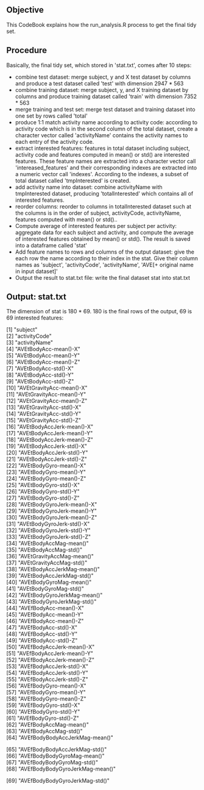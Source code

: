 ## Objective
This CodeBook explains how the run_analysis.R process to get the final tidy set.

## Procedure
Basically, the final tidy set, which stored in 'stat.txt', comes after 10 steps:
* combine test dataset: merge subject, y and X test dataset by columns and produce a test dataset called 'test' with dimension 2947 * 563
* combine training dataset: merge subject, y, and X training dataset by columns and produce training dataset called 'train' with dimension 7352 * 563
* merge training and test set: merge test dataset and training dataset into one set by rows called 'total'
* produce 1:1 match activity name according to activity code: according to activity code which is in the second column of the total dataset, create a character vector called 'activityName' contains the activity names to each entry of the activity code.
* extract interested features: features in total dataset including subject, activity code and features computed in mean() or std() are interested features. These feature names are extracted into a character vector call 'intereased_features' and their corresponding indexes are extracted into a numeric vector call 'indexes'. According to the indexes, a subset of total dataset called 'tmpInterested' is created.
* add activity name into dataset: combine activityName with tmpInterested dataset, producing 'totalInterested' which contains all of interested features.
* reorder columns: reorder to columns in totalInterested dataset such at the columns is in the order of subject, activityCode, activityName, features computed with mean() or std()..
* Compute average of interested features per subject per activity: aggregate data for each subject and activity, and compute the average of interested features obtained by mean() or std(). The result is saved into a dataframe called 'stat'
* Add feature names to rows and columns of the output dataset: give the each row the name according to their index in the stat. Give their column names as 'subject', 'activityCode', 'activityName', 'AVE[+ original name in input dataset]'
* Output the result to stat.txt file: write the final dataset stat into stat.txt 

## Output: stat.txt
The dimension of stat is 180 * 69. 180 is the final rows of the output, 69 is 69 interested features:

 [1] "subject"                       
 [2] "activityCode"                  
 [3] "activityName"                   
 [4] "AVEtBodyAcc-mean()-X"          
 [5] "AVEtBodyAcc-mean()-Y"           
 [6] "AVEtBodyAcc-mean()-Z"          
 [7] "AVEtBodyAcc-std()-X"            
 [8] "AVEtBodyAcc-std()-Y"           
 [9] "AVEtBodyAcc-std()-Z"            
[10] "AVEtGravityAcc-mean()-X"       
[11] "AVEtGravityAcc-mean()-Y"        
[12] "AVEtGravityAcc-mean()-Z"       
[13] "AVEtGravityAcc-std()-X"         
[14] "AVEtGravityAcc-std()-Y"        
[15] "AVEtGravityAcc-std()-Z"         
[16] "AVEtBodyAccJerk-mean()-X"      
[17] "AVEtBodyAccJerk-mean()-Y"      
[18] "AVEtBodyAccJerk-mean()-Z"      
[19] "AVEtBodyAccJerk-std()-X"       
[20] "AVEtBodyAccJerk-std()-Y"       
[21] "AVEtBodyAccJerk-std()-Z"        
[22] "AVEtBodyGyro-mean()-X"         
[23] "AVEtBodyGyro-mean()-Y"          
[24] "AVEtBodyGyro-mean()-Z"         
[25] "AVEtBodyGyro-std()-X"           
[26] "AVEtBodyGyro-std()-Y"          
[27] "AVEtBodyGyro-std()-Z"           
[28] "AVEtBodyGyroJerk-mean()-X"     
[29] "AVEtBodyGyroJerk-mean()-Y"      
[30] "AVEtBodyGyroJerk-mean()-Z"     
[31] "AVEtBodyGyroJerk-std()-X"       
[32] "AVEtBodyGyroJerk-std()-Y"      
[33] "AVEtBodyGyroJerk-std()-Z"       
[34] "AVEtBodyAccMag-mean()"         
[35] "AVEtBodyAccMag-std()"           
[36] "AVEtGravityAccMag-mean()"      
[37] "AVEtGravityAccMag-std()"        
[38] "AVEtBodyAccJerkMag-mean()"     
[39] "AVEtBodyAccJerkMag-std()"       
[40] "AVEtBodyGyroMag-mean()"        
[41] "AVEtBodyGyroMag-std()"          
[42] "AVEtBodyGyroJerkMag-mean()"    
[43] "AVEtBodyGyroJerkMag-std()"      
[44] "AVEfBodyAcc-mean()-X"          
[45] "AVEfBodyAcc-mean()-Y"           
[46] "AVEfBodyAcc-mean()-Z"          
[47] "AVEfBodyAcc-std()-X"            
[48] "AVEfBodyAcc-std()-Y"           
[49] "AVEfBodyAcc-std()-Z"            
[50] "AVEfBodyAccJerk-mean()-X"      
[51] "AVEfBodyAccJerk-mean()-Y"       
[52] "AVEfBodyAccJerk-mean()-Z"      
[53] "AVEfBodyAccJerk-std()-X"        
[54] "AVEfBodyAccJerk-std()-Y"       
[55] "AVEfBodyAccJerk-std()-Z"        
[56] "AVEfBodyGyro-mean()-X"         
[57] "AVEfBodyGyro-mean()-Y"          
[58] "AVEfBodyGyro-mean()-Z"         
[59] "AVEfBodyGyro-std()-X"           
[60] "AVEfBodyGyro-std()-Y"          
[61] "AVEfBodyGyro-std()-Z"           
[62] "AVEfBodyAccMag-mean()"         
[63] "AVEfBodyAccMag-std()"           
[64] "AVEfBodyBodyAccJerkMag-mean()" 

[65] "AVEfBodyBodyAccJerkMag-std()"   
[66] "AVEfBodyBodyGyroMag-mean()"    
[67] "AVEfBodyBodyGyroMag-std()"      
[68] "AVEfBodyBodyGyroJerkMag-mean()"

[69] "AVEfBodyBodyGyroJerkMag-std()"
